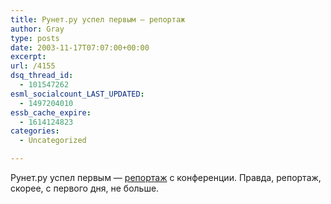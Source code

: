 ```yaml
---
title: Рунет.ру успел первым — репортаж
author: Gray
type: posts
date: 2003-11-17T07:07:00+00:00
excerpt:
url: /4155
dsq_thread_id:
  - 101547262
esml_socialcount_LAST_UPDATED:
  - 1497204010
essb_cache_expire:
  - 1614124823
categories:
  - Uncategorized

---
```








Рунет.ру успел первым &#8212; <a href="http://runet.ru/analitika/4157.html" target="_blank">репортаж</a> с конференции. Правда, репортаж, скорее, с первого дня, не больше.